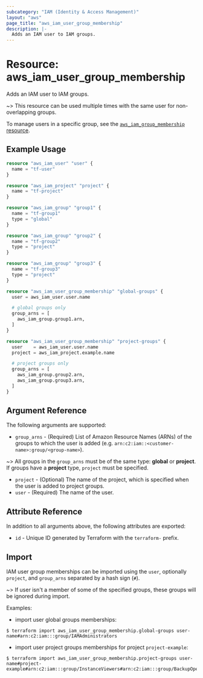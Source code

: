 ```yaml
---
subcategory: "IAM (Identity & Access Management)"
layout: "aws"
page_title: "aws_iam_user_group_membership"
description: |-
  Adds an IAM user to IAM groups.
---
```


[tf-group-membership]: iam_group_membership.html

# Resource: aws_iam_user_group_membership

Adds an IAM user to IAM groups.

~> This resource can be used multiple times with the same user for non-overlapping groups.

To manage users in a specific group, see the [`aws_iam_group_membership` resource][tf-group-membership].

## Example Usage

```terraform
resource "aws_iam_user" "user" {
  name = "tf-user"
}

resource "aws_iam_project" "project" {
  name = "tf-project"
}

resource "aws_iam_group" "group1" {
  name = "tf-group1"
  type = "global"
}

resource "aws_iam_group" "group2" {
  name = "tf-group2"
  type = "project"
}

resource "aws_iam_group" "group3" {
  name = "tf-group3"
  type = "project"
}

resource "aws_iam_user_group_membership" "global-groups" {
  user = aws_iam_user.user.name

  # global groups only
  group_arns = [
    aws_iam_group.group1.arn,
  ]
}

resource "aws_iam_user_group_membership" "project-groups" {
  user    = aws_iam_user.user.name
  project = aws_iam_project.example.name

  # project groups only
  group_arns = [
    aws_iam_group.group2.arn,
    aws_iam_group.group3.arn,
  ]
}
```

## Argument Reference

The following arguments are supported:

* `group_arns` - (Required) List of Amazon Resource Names (ARNs) of the groups to which the user is added
  (e.g. `arn:c2:iam::<customer-name>:group/<group-name>`).

~> All groups in the `group_arns` must be of the same type: **global** or **project**.
If groups have a **project** type, `project` must be specified.

* `project` - (Optional) The name of the project, which is specified when the user is added to project groups.
* `user` - (Required) The name of the user.

## Attribute Reference

In addition to all arguments above, the following attributes are exported:

* `id` - Unique ID generated by Terraform with the `terraform-` prefix.

## Import

IAM user group memberships can be imported using the `user`, optionally `project`, and `group_arns` separated by a hash sign (`#`).

~> If user isn't a member of some of the specified groups, these groups will be ignored during import.

Examples:

* import user global groups memberships:

```
$ terraform import aws_iam_user_group_membership.global-groups user-name#arn:c2:iam:::group/IAMAdministrators
```

* import user project groups memberships for project `project-example`:

```
$ terraform import aws_iam_user_group_membership.project-groups user-name#project-example#arn:c2:iam:::group/InstanceViewers#arn:c2:iam:::group/BackupOperators
```
